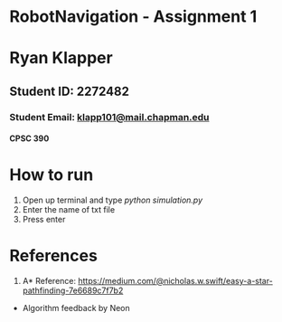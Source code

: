 # RobotNavigation - Assignment 1
# Ryan Klapper
## Student ID: 2272482
### Student Email: klapp101@mail.chapman.edu
#### CPSC 390

# How to run
1. Open up terminal and type *python simulation.py*
2. Enter the name of txt file
3. Press enter

# References
1. A* Reference: https://medium.com/@nicholas.w.swift/easy-a-star-pathfinding-7e6689c7f7b2
- Algorithm feedback by Neon
